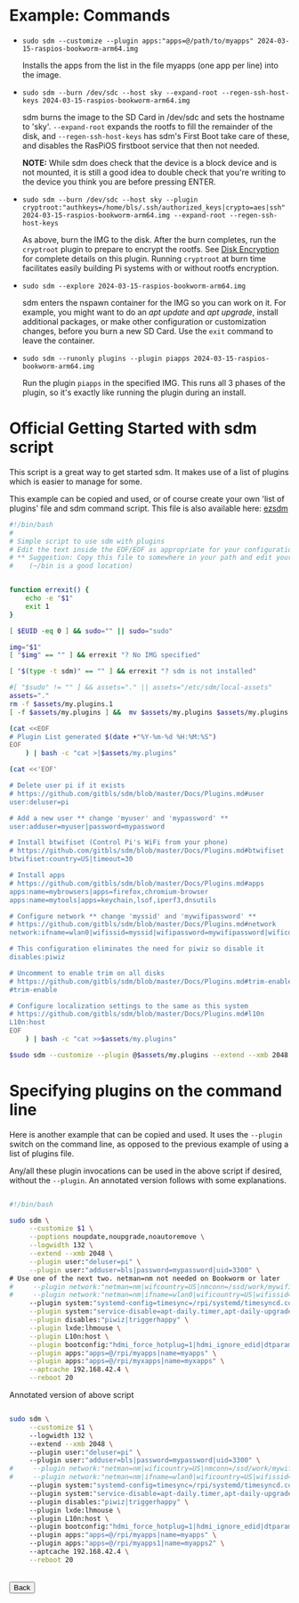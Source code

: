 # Example: Commands

* `sudo sdm --customize --plugin apps:"apps=@/path/to/myapps" 2024-03-15-raspios-bookworm-arm64.img`

    Installs the apps from the list in the file myapps (one app per line) into the image.

* `sudo sdm --burn /dev/sdc --host sky --expand-root --regen-ssh-host-keys 2024-03-15-raspios-bookworm-arm64.img`

    sdm burns the image to the SD Card in /dev/sdc and sets the hostname to 'sky'. `--expand-root` expands the rootfs to fill the remainder of the disk, and `--regen-ssh-host-keys` has sdm's First Boot take care of these, and disables the RasPiOS firstboot service that then not needed.

    **NOTE:** While sdm does check that the device is a block device and is not mounted, it is still a good idea to double check that you're writing to the device you think you are before pressing ENTER.

* `sudo sdm --burn /dev/sdc --host sky --plugin cryptroot:"authkeys=/home/bls/.ssh/authorized_keys|crypto=aes|ssh" 2024-03-15-raspios-bookworm-arm64.img --expand-root --regen-ssh-host-keys`

    As above, burn the IMG to the disk. After the burn completes, run the `cryptroot` plugin to prepare to encrypt the rootfs. See <a href="Disk-Encryption.md">Disk Encryption</a> for complete details on this plugin. Running `cryptroot` at burn time facilitates easily building Pi systems with or without rootfs encryption.

* `sudo sdm --explore 2024-03-15-raspios-bookworm-arm64.img`

    sdm enters the nspawn container for the IMG so you can work on it. For example, you might want to do an *apt update* and *apt upgrade*, install additional packages, or make other configuration or customization changes, before you burn a new SD Card. Use the `exit` command to leave the container.

* `sudo sdm --runonly plugins --plugin piapps 2024-03-15-raspios-bookworm-arm64.img`

    Run the plugin `piapps` in the specified IMG. This runs all 3 phases of the plugin, so it's exactly like running the plugin during an install.

# Official Getting Started with sdm script

This script is a great way to get started sdm. It makes use of a list of plugins which is easier to manage for some.

This example can be copied and used, or of course create your own 'list of plugins' file and sdm command script. This file is also available here: <a href="../ezsdm">ezsdm</a>

```sh
#!/bin/bash
#
# Simple script to use sdm with plugins
# Edit the text inside the EOF/EOF as appropriate for your configuration
# ** Suggestion: Copy this file to somewhere in your path and edit your copy
#    (~/bin is a good location)


function errexit() {
    echo -e "$1"
    exit 1
}

[ $EUID -eq 0 ] && sudo="" || sudo="sudo"

img="$1"
[ "$img" == "" ] && errexit "? No IMG specified"

[ "$(type -t sdm)" == "" ] && errexit "? sdm is not installed"

#[ "$sudo" != "" ] && assets="." || assets="/etc/sdm/local-assets"
assets="."
rm -f $assets/my.plugins.1
[ -f $assets/my.plugins ] &&  mv $assets/my.plugins $assets/my.plugins.1

(cat <<EOF
# Plugin List generated $(date +"%Y-%m-%d %H:%M:%S")
EOF
    ) | bash -c "cat >|$assets/my.plugins"

(cat <<'EOF'

# Delete user pi if it exists
# https://github.com/gitbls/sdm/blob/master/Docs/Plugins.md#user
user:deluser=pi

# Add a new user ** change 'myuser' and 'mypassword' **
user:adduser=myuser|password=mypassword

# Install btwifiset (Control Pi's WiFi from your phone)
# https://github.com/gitbls/sdm/blob/master/Docs/Plugins.md#btwifiset
btwifiset:country=US|timeout=30

# Install apps
# https://github.com/gitbls/sdm/blob/master/Docs/Plugins.md#apps
apps:name=mybrowsers|apps=firefox,chromium-browser
apps:name=mytools|apps=keychain,lsof,iperf3,dnsutils

# Configure network ** change 'myssid' and 'mywifipassword' **
# https://github.com/gitbls/sdm/blob/master/Docs/Plugins.md#network
network:ifname=wlan0|wifissid=myssid|wifipassword=mywifipassword|wificountry=US

# This configuration eliminates the need for piwiz so disable it
disables:piwiz

# Uncomment to enable trim on all disks
# https://github.com/gitbls/sdm/blob/master/Docs/Plugins.md#trim-enable
#trim-enable

# Configure localization settings to the same as this system
# https://github.com/gitbls/sdm/blob/master/Docs/Plugins.md#l10n
L10n:host
EOF
    ) | bash -c "cat >>$assets/my.plugins"

$sudo sdm --customize --plugin @$assets/my.plugins --extend --xmb 2048 --restart --regen-ssh-host-keys $img
```

# Specifying plugins on the command line

Here is another example that can be copied and used. It uses the `--plugin` switch on the command line, as opposed to the previous example of using a list of plugins file.

Any/all these plugin invocations can be used in the above script if desired, without the `--plugin`. An annotated version follows with some explanations. 

```sh

#!/bin/bash

sudo sdm \
     --customize $1 \
     --poptions noupdate,noupgrade,noautoremove \
     --logwidth 132 \
     --extend --xmb 2048 \
     --plugin user:"deluser=pi" \
     --plugin user:"adduser=bls|password=mypassword|uid=3300" \
# Use one of the next two. netman=nm not needed on Bookworm or later
#     --plugin network:"netman=nm|wifcountry=US|nmconn=/ssd/work/mywifi.nmconnection" \
#     --plugin network:"netman=nm|ifname=wlan0|wificountry=US|wifissid=mySSID|wifipassword=myWifiPassword" \
     --plugin system:"systemd-config=timesync=/rpi/systemd/timesyncd.conf" \
     --plugin system:"service-disable=apt-daily.timer,apt-daily-upgrade.timer|eeprom:stable|fstab=/rpi/etc/fstab.lan" \
     --plugin disables:"piwiz|triggerhappy" \
     --plugin lxde:lhmouse \
     --plugin L10n:host \
     --plugin bootconfig:"hdmi_force_hotplug=1|hdmi_ignore_edid|dtparam=sd_poll_once" \
     --plugin apps:"apps=@/rpi/myapps|name=myapps" \
     --plugin apps:"apps=@/rpi/myxapps|name=myxapps" \
     --aptcache 192.168.42.4 \
     --reboot 20                                              

```

Annotated version of above script
```sh

sudo sdm \
     --customize $1 \                                                               # Pass the IMG filename as the parameter
     --logwidth 132 \                                                               # Break long log lines at 132 characters
     --extend --xmb 2048 \                                                          # Extend the IMG by 2GB
     --plugin user:"deluser=pi" \                                                   # Delete user pi
     --plugin user:"adduser=bls|password=mypassword|uid=3300" \                     # Create a new user with a password using a specific UID
#     --plugin network:"netman=nm|wificountry=US|nmconn=/ssd/work/mywifi.nmconnection" \ # Use Network Manager and set up a connection
#     --plugin network:"netman=nm|ifname=wlan0|wificountry=US|wifissid=mySSID|wifipassword=myWifiPassword" \ # Set WiFi country, wifi SSID, and password for wlan0
     --plugin system:"systemd-config=timesync=/rpi/systemd/timesyncd.conf" \        # Configure systemd-timesyncd
     --plugin system:"service-disable=apt-daily.timer,apt-daily-upgrade.timer|eeprom:stable|fstab=/rpi/etc/fstab.lan" \ # Other system settings
     --plugin disables:"piwiz|triggerhappy" \                                       # Disable piwiz and triggerhappy
     --plugin lxde:lhmouse \                                                        # If done against a desktop version, enable left-handed mouse
     --plugin L10n:host \                                                           # Get localization settings from the host
     --plugin bootconfig:"hdmi_force_hotplug=1|hdmi_ignore_edid|dtparam=sd_poll_once" \ # Add some settings to bootconfig
     --plugin apps:"apps=@/rpi/myapps|name=myapps" \                                     # Install apps from a list
     --plugin apps:"apps=@/rpi/myapps1|name=myapps2" \                                   # Install more apps
     --aptcache 192.168.42.4 \
     --reboot 20                                              

```
<br>
<form>
<input type="button" value="Back" onclick="history.back()">
</form>
